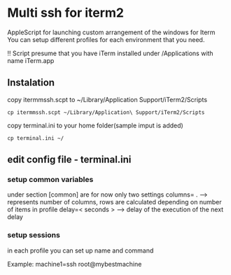 # Multi ssh for iterm2

AppleScript for launching custom arrangement of the windows for Iterm 
You can setup different profiles  for each environment that you need.

:bangbang: Script presume that you have iTerm installed under /Applications with name iTerm.app


## Instalation
copy  itermmssh.scpt to ~/Library/Application Support/iTerm2/Scripts 

```cp itermmssh.scpt ~/Library/Application\ Support/iTerm2/Scripts```

copy terminal.ini to your home folder(sample imput is added)

```cp terminal.ini ~/```

## edit config file - terminal.ini

### setup common variables
under section [common] are for now only two settings
columns=<number> . --> represents number of columns, rows are calculated depending on number of items in profile
delay=< seconds > --> delay of the execution of the next delay
### setup sessions
in each profile you can set up
name and command

Example: machine1=ssh root@mybestmachine


